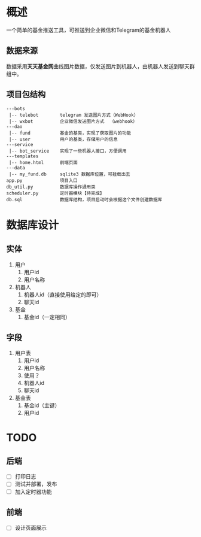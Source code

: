 # 概述
一个简单的基金推送工具，可推送到企业微信和Telegram的基金机器人

## 数据来源
数据采用**天天基金网**曲线图片数据，仅发送图片到机器人，由机器人发送到聊天群组中。

## 项目包结构
```
---bots
 |-- telebot        telegram 发送图片方式（WebHook）
 |-- wxbot          企业微信发送图片方式  （webhook）
---dao
 |-- fund           基金的基类，实现了获取图片的功能
 |-- user           用户的基类，存储用户的信息
---service
 |-- bot_service    实现了一些机器人接口，方便调用
---templates
 |-- home.html      前端页面
---data
 |-- my_fund.db     sqlite3 数据库位置，可挂载出去
app.py              项目入口
db_util.py          数据库操作通用类
scheduler.py        定时器模块【待完成】
db.sql              数据库结构，项目启动时会根据这个文件创建数据库
```

# 数据库设计
## 实体
1. 用户
   1. 用户id
   2. 用户名称
2. 机器人
   1. 机器人id（直接使用给定的即可）
   2. 聊天id
3. 基金
   1. 基金id（一定相同）

## 字段
1. 用户表
   1. 用户id
   2. 用户名称
   3. 使用？
   4. 机器人id
   5. 聊天id
2. 基金表
   1. 基金id（主键）
   2. 用户id

# TODO
## 后端
- [ ] 打印日志
- [ ] 测试并部署，发布
- [ ] 加入定时器功能

## 前端
- [ ] 设计页面展示
